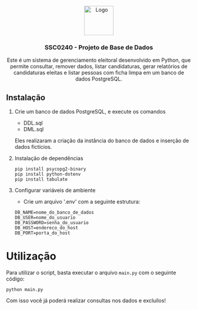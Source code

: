 <br />
<div align="center">
  <a href="https://github.com/othneildrew/Best-README-Template">
    <img src="https://cdn-icons-png.flaticon.com/512/9850/9850812.png" alt="Logo" width="80" height="80">
  </a>

  <h3 align="center">SSC0240 - Projeto de Base de Dados</h3>

  <p align="center">
    Este é um sistema de gerenciamento eleitoral desenvolvido em Python, que permite consultar, remover dados, listar candidaturas, gerar relatórios de candidaturas eleitas e listar pessoas com ficha limpa em um banco de dados PostgreSQL.
  </p>
</div>


## Instalação

1. Crie um banco de dados PostgreSQL, e execute os comandos
    - DDL.sql
    - DML.sql

    Eles realizaram a criação da instância do banco de dados e inserção de dados fictícios.

2. Instalação de dependências
    ```
    pip install psycopg2-binary
    pip install python-dotenv
    pip install tabulate
    ```

3. Configurar variáveis de ambiente
    - Crie um arquivo '.env' com a seguinte estrutura:
    
    ```
    DB_NAME=nome_do_banco_de_dados
    DB_USER=nome_do_usuario
    DB_PASSWORD=senha_do_usuario
    DB_HOST=endereco_do_host
    DB_PORT=porta_do_host
    ```

# Utilização

Para utilizar o script, basta executar o arquivo ``main.py`` com o seguinte código:

```
python main.py
```

Com isso você já poderá realizar consultas nos dados e excluílos!
